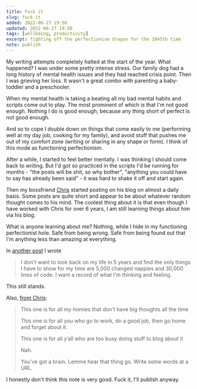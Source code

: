 ```yaml
---
title: Fuck it
slug: fuck-it
added: 2022-06-27 19:50
updated: 2022-06-27 19:50
tags: [wellbeing, productivity]
excerpt: fighting off the perfectionism dragon for the 2045th time
note: publish
---
```


My writing attempts completely halted at the start of the year. What happened? I was under some pretty intense stress. Our family dog had a long history of mental health issues and they had reached crisis point. Then I was grieving her loss. It wasn't a great combo with parenting a baby-toddler and a preschooler.

When my mental health is taking a beating all my bad mental habits and scripts come out to play. The most prominent of which is that I'm not good enough. Nothing I do is good enough, because any thing short of perfect is not good enough.

And so to cope I double down on things that come easily to me (performing well at my day job, cooking for my family), and avoid stuff that pushes me out of my comfort zone (writing or sharing in any shape or form). I think of this mode as functioning perfectionism.

After a while, I started to feel better mentally. I was thinking I should come back to writing. But I'd got so practiced in the scripts I'd be running for months - "the posts will be shit, so why bother", "anything you could have to say has already been said" - it was hard to shake it off and start again.

Then my bossfriend [Chris](https://chriscoyier.net) started posting on his blog on almost a daily basis. Some posts are quite short and appear to be about whatever random thought comes to his mind. The coolest thing about it is that even though I have worked with Chris for over 6 years, I am still learning things about him via his blog.

What is anyone learning about me? Nothing, while I hide in my functioning perfectionist hole. Safe from being wrong. Safe from being found out that I'm anything less than amazing at everything.

In [another post](/why-write/) I wrote

> I don't want to look back on my life in 5 years and find the only things I have to show for my time are 5,000 changed nappies and 30,000 lines of code. I want a record of what I'm thinking and feeling.  

This still stands.

Also, [from Chris](https://chriscoyier.net/2022/05/11/%f0%9f%a7%a0%f0%9f%92%ad%e2%9c%8f%ef%b8%8f/):
<blockquote>

<p>This one is for all my homies that don’t have big thoughts all the time</p>

<p>This one is for all you who go to work, do a good job, then go home and forget about it.</p>

<p>This one is for all y’all who are too busy doing stuff to blog about it</p>

<p>Nah.</p>

<p>You’ve got a brain. Lemme hear that thing go. Write some words at a URL.</p>

</blockquote>

I honestly don't think this note is very good. Fuck it, I'll publish anyway.